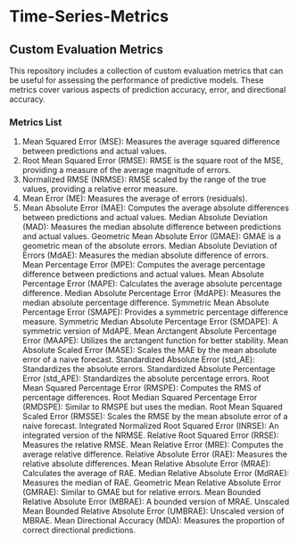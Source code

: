 # Time-Series-Metrics

## Custom Evaluation Metrics

This repository includes a collection of custom evaluation metrics that can be useful for assessing the performance of predictive models. These metrics cover various aspects of prediction accuracy, error, and directional accuracy.

### Metrics List
1. Mean Squared Error (MSE): Measures the average squared difference between predictions and actual values.
2. Root Mean Squared Error (RMSE): RMSE is the square root of the MSE, providing a measure of the average magnitude of errors.
3. Normalized RMSE (NRMSE): RMSE scaled by the range of the true values, providing a relative error measure.
4. Mean Error (ME): Measures the average of errors (residuals).
5. Mean Absolute Error (MAE): Computes the average absolute differences between predictions and actual values.
Median Absolute Deviation (MAD): Measures the median absolute difference between predictions and actual values.
Geometric Mean Absolute Error (GMAE): GMAE is a geometric mean of the absolute errors.
Median Absolute Deviation of Errors (MdAE): Measures the median absolute difference of errors.
Mean Percentage Error (MPE): Computes the average percentage difference between predictions and actual values.
Mean Absolute Percentage Error (MAPE): Calculates the average absolute percentage difference.
Median Absolute Percentage Error (MdAPE): Measures the median absolute percentage difference.
Symmetric Mean Absolute Percentage Error (SMAPE): Provides a symmetric percentage difference measure.
Symmetric Median Absolute Percentage Error (SMDAPE): A symmetric version of MdAPE.
Mean Arctangent Absolute Percentage Error (MAAPE): Utilizes the arctangent function for better stability.
Mean Absolute Scaled Error (MASE): Scales the MAE by the mean absolute error of a naive forecast.
Standardized Absolute Error (std_AE): Standardizes the absolute errors.
Standardized Absolute Percentage Error (std_APE): Standardizes the absolute percentage errors.
Root Mean Squared Percentage Error (RMSPE): Computes the RMS of percentage differences.
Root Median Squared Percentage Error (RMDSPE): Similar to RMSPE but uses the median.
Root Mean Squared Scaled Error (RMSSE): Scales the RMSE by the mean absolute error of a naive forecast.
Integrated Normalized Root Squared Error (INRSE): An integrated version of the NRMSE.
Relative Root Squared Error (RRSE): Measures the relative RMSE.
Mean Relative Error (MRE): Computes the average relative difference.
Relative Absolute Error (RAE): Measures the relative absolute differences.
Mean Relative Absolute Error (MRAE): Calculates the average of RAE.
Median Relative Absolute Error (MdRAE): Measures the median of RAE.
Geometric Mean Relative Absolute Error (GMRAE): Similar to GMAE but for relative errors.
Mean Bounded Relative Absolute Error (MBRAE): A bounded version of MRAE.
Unscaled Mean Bounded Relative Absolute Error (UMBRAE): Unscaled version of MBRAE.
Mean Directional Accuracy (MDA): Measures the proportion of correct directional predictions.
